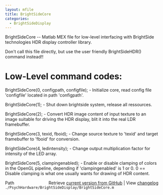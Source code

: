 ```yaml
---
layout: mfile
title: BrightSideCore
categories:
  - BrightSideDisplay
---
```


BrightSideCore \-\- Matlab MEX file for low\-level interfacing with
BrightSide technologies HDR display controller library.

Don't call this file directly, but use the user friendly BrightSideHDR\(\)
command instead\!\!

# Low\-Level command codes:

BrightSideCore\(0, configpath, configfile\);
\- Initialize core, read config file 'configfile' located in path
'configpath'.

BrightSideCore\(1\);
\- Shut down brightside system, release all ressources.

BrightSideCore\(2\);
\- Convert HDR image content of input texture to an image suitable for
driving the HDR display, blit it into the real LDR framebuffer.

BrightSideCore\(3, texid, fboid\);
\- Change source texture to 'texid' and target framebuffer to 'fboid' for conversion.

BrightSideCore\(4, ledintensity\);
\- Change output multiplication factor for intensity of the LED array.

BrightSideCore\(5, clampingenabled\);
\- Enable or disable clamping of colors in the OpenGL pipeline, depending
if 'clampingenabled' is 1 or 0. 0 == Disable clamping is what one usually
wants for drawing of HDR content.


<div class="code_header" style="text-align:right;">
  <span style="float:left;">Path&nbsp;&nbsp;</span> <span class="counter">Retrieve <a href=
  "https://raw.github.com/Psychtoolbox-3/Psychtoolbox-3/beta/./PsychHardware/BrightSideDisplay/BrightSideCore.m">current version from GitHub</a> | View <a href=
  "https://github.com/Psychtoolbox-3/Psychtoolbox-3/commits/beta/./PsychHardware/BrightSideDisplay/BrightSideCore.m">changelog</a></span>
</div>
<div class="code">
  <code>./PsychHardware/BrightSideDisplay/BrightSideCore.m</code>
</div>
